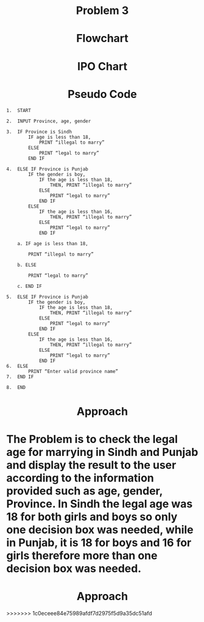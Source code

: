 <h1 align=center> <b>Problem 3</b>


<h1 align=center>Flowchart</h1>

<h1 align=center>IPO Chart</h1>

<h1 align=center>Pseudo Code</h1>

```
1.	START

2.  INPUT Province, age, gender 

3.	IF Province is Sindh 
		IF age is less than 18, 
			PRINT “illegal to marry”
		ELSE 
			PRINT “legal to marry”
		END IF

4.	ELSE IF Province is Punjab
		IF the gender is boy, 
			IF the age is less than 18, 
				THEN, PRINT “illegal to marry”
			ELSE 
				PRINT “legal to marry” 
			END IF 
		ELSE 
			IF the age is less than 16, 
				THEN, PRINT “illegal to marry”
			ELSE 
 				PRINT “legal to marry”
			END IF 

    a. IF age is less than 18, 

     	PRINT “illegal to marry”

    b. ELSE

    	PRINT “legal to marry”

    c. END IF

5.	ELSE IF Province is Punjab
		IF the gender is boy, 
			IF the age is less than 18, 
				THEN, PRINT “illegal to marry”
			ELSE 
				PRINT “legal to marry” 
			END IF 
		ELSE 
			IF the age is less than 16, 
				THEN, PRINT “illegal to marry”
			ELSE 
 				PRINT “legal to marry”
			END IF 
6.	ELSE 
		PRINT “Enter valid province name” 
7.	END IF

8.	END

```

<h1 align=center>Approach</h1>

The Problem is to check the legal age for marrying in Sindh and Punjab and display the result to the user according to the information provided such as age, gender, Province. In Sindh the legal age was 18 for both girls and boys so only one decision box was needed, while in Punjab, it is 18 for boys and 16 for girls therefore more than one decision box was needed. 
=======
<h1 align=center>Approach</h1>
>>>>>>> 1c0eceee84e75989afdf7d2975f5d9a35dc51afd
